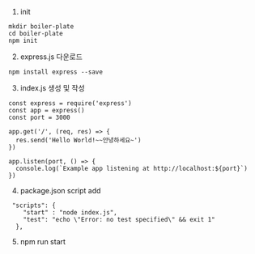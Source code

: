 1. init
  ```
  mkdir boiler-plate
  cd boiler-plate
  npm init 
  ```

2. express.js 다운로드
```
npm install express --save
```

3. index.js 생성 및 작성 
```
const express = require('express')
const app = express()
const port = 3000

app.get('/', (req, res) => {
  res.send('Hello World!~~안녕하세요~')
})

app.listen(port, () => {
  console.log(`Example app listening at http://localhost:${port}`)
})
```

4. package.json script add
```
 "scripts": {
    "start" : "node index.js",
    "test": "echo \"Error: no test specified\" && exit 1"
  },
```

5. npm run start